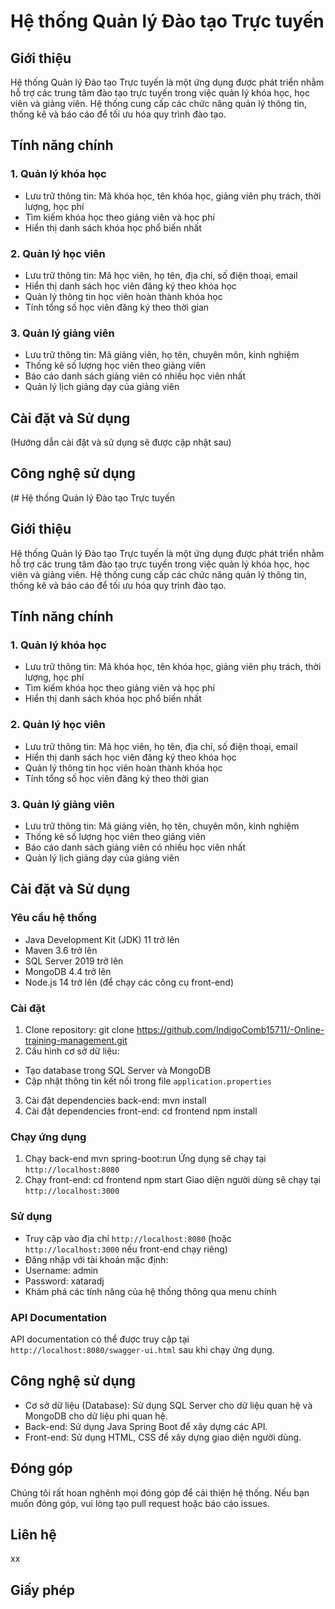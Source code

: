 # Hệ thống Quản lý Đào tạo Trực tuyến

## Giới thiệu
Hệ thống Quản lý Đào tạo Trực tuyến là một ứng dụng được phát triển nhằm hỗ trợ các trung tâm đào tạo trực tuyến trong việc quản lý khóa học, học viên và giảng viên. Hệ thống cung cấp các chức năng quản lý thông tin, thống kê và báo cáo để tối ưu hóa quy trình đào tạo.

## Tính năng chính

### 1. Quản lý khóa học
- Lưu trữ thông tin: Mã khóa học, tên khóa học, giảng viên phụ trách, thời lượng, học phí
- Tìm kiếm khóa học theo giảng viên và học phí
- Hiển thị danh sách khóa học phổ biến nhất

### 2. Quản lý học viên
- Lưu trữ thông tin: Mã học viên, họ tên, địa chỉ, số điện thoại, email
- Hiển thị danh sách học viên đăng ký theo khóa học
- Quản lý thông tin học viên hoàn thành khóa học
- Tính tổng số học viên đăng ký theo thời gian

### 3. Quản lý giảng viên
- Lưu trữ thông tin: Mã giảng viên, họ tên, chuyên môn, kinh nghiệm
- Thống kê số lượng học viên theo giảng viên
- Báo cáo danh sách giảng viên có nhiều học viên nhất
- Quản lý lịch giảng dạy của giảng viên

## Cài đặt và Sử dụng
(Hướng dẫn cài đặt và sử dụng sẽ được cập nhật sau)

## Công nghệ sử dụng
(# Hệ thống Quản lý Đào tạo Trực tuyến

## Giới thiệu
Hệ thống Quản lý Đào tạo Trực tuyến là một ứng dụng được phát triển nhằm hỗ trợ các trung tâm đào tạo trực tuyến trong việc quản lý khóa học, học viên và giảng viên. Hệ thống cung cấp các chức năng quản lý thông tin, thống kê và báo cáo để tối ưu hóa quy trình đào tạo.

## Tính năng chính

### 1. Quản lý khóa học
- Lưu trữ thông tin: Mã khóa học, tên khóa học, giảng viên phụ trách, thời lượng, học phí
- Tìm kiếm khóa học theo giảng viên và học phí
- Hiển thị danh sách khóa học phổ biến nhất

### 2. Quản lý học viên
- Lưu trữ thông tin: Mã học viên, họ tên, địa chỉ, số điện thoại, email
- Hiển thị danh sách học viên đăng ký theo khóa học
- Quản lý thông tin học viên hoàn thành khóa học
- Tính tổng số học viên đăng ký theo thời gian

### 3. Quản lý giảng viên
- Lưu trữ thông tin: Mã giảng viên, họ tên, chuyên môn, kinh nghiệm
- Thống kê số lượng học viên theo giảng viên
- Báo cáo danh sách giảng viên có nhiều học viên nhất
- Quản lý lịch giảng dạy của giảng viên

## Cài đặt và Sử dụng

### Yêu cầu hệ thống
- Java Development Kit (JDK) 11 trở lên
- Maven 3.6 trở lên
- SQL Server 2019 trở lên
- MongoDB 4.4 trở lên
- Node.js 14 trở lên (để chạy các công cụ front-end)

### Cài đặt
1. Clone repository:
git clone https://github.com/IndigoComb15711/-Online-training-management.git
2. Cấu hình cơ sở dữ liệu:
- Tạo database trong SQL Server và MongoDB
- Cập nhật thông tin kết nối trong file `application.properties`
3. Cài đặt dependencies back-end:
mvn install
4. Cài đặt dependencies front-end:
cd frontend
npm install

### Chạy ứng dụng
1. Chạy back-end
mvn spring-boot:run
Ứng dụng sẽ chạy tại `http://localhost:8080`
2. Chạy front-end:
cd frontend
npm start
Giao diện người dùng sẽ chạy tại `http://localhost:3000`

### Sử dụng
- Truy cập vào địa chỉ `http://localhost:8080` (hoặc `http://localhost:3000` nếu front-end chạy riêng)
- Đăng nhập với tài khoản mặc định:
- Username: admin
- Password: xataradj
- Khám phá các tính năng của hệ thống thông qua menu chính

### API Documentation
API documentation có thể được truy cập tại `http://localhost:8080/swagger-ui.html` sau khi chạy ứng dụng.

## Công nghệ sử dụng
- Cơ sở dữ liệu (Database): Sử dụng SQL Server cho dữ liệu quan hệ và MongoDB cho dữ liệu phi quan hệ.
- Back-end: Sử dụng Java Spring Boot để xây dựng các API.
- Front-end: Sử dụng HTML, CSS để xây dựng giao diện người dùng.

## Đóng góp
Chúng tôi rất hoan nghênh mọi đóng góp để cải thiện hệ thống. Nếu bạn muốn đóng góp, vui lòng tạo pull request hoặc báo cáo issues.

## Liên hệ
xx

## Giấy phép
